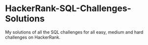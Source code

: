 # HackerRank-SQL-Challenges-Solutions
My solutions of all the SQL challenges for all easy, medium and hard challenges on HackerRank.
